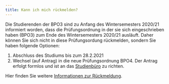 ```yaml
---
title: Kann ich mich rückmelden?
---
```


Die Studierenden der BPO3 sind zu Anfang des Wintersemesters 2020/21 informiert worden, dass die Prüfungsordnung in der sie sich eingeschrieben haben (BPO3) zum Ende des Wintersemesters 2020/21 ausläuft. Daher können Sie sich nicht in diese Prüfungsordung rückmelden, sondern Sie haben folgende Optionen:
1. Abschluss des Studiums bis zum 28.2.2021
2. Wechsel (auf Antrag) in die neue Prüfungsordnung BPO4. Der Antrag erfolgt formlos und ist an das [Studienbüro](https://www.th-koeln.de/studium/studienbuero-campus-gummersbach_5313.php) zu richten.

Hier finden Sie weitere [Informationen zur Rückmeldung](https://www.th-koeln.de/studium/rueckmeldung_347.php).
